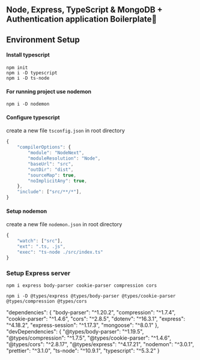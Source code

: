 ## Node, Express, TypeScript & MongoDB + Authentication application Boilerplate🚀

## Environment Setup

#### Install typescript 
```
npm init
npm i -D typescript
npm i -D ts-node
```
#### For running project use nodemon
```
npm i -D nodemon
```
#### Configure typescript
create a new file ```tsconfig.json``` in root directory
``` javascript
{
    "compilerOptions": {
        "module": "NodeNext",
        "moduleResolution": "Node",
        "baseUrl": "src",
        "outDir": "dist",
        "sourceMap": true,
        "noImplicitAny": true,
    },
    "include": ["src/**/*"],
}
```
#### Setup nodemon
create a new file ```nodemon.json``` in root directory
```javascript
{
    "watch": ["src"],
    "ext": ".ts, .js",
    "exec": "ts-node ./src/index.ts"
}
```

### Setup Express server
```
npm i express body-parser cookie-parser compression cors
```
```
npm i -D @types/express @types/body-parser @types/cookie-parser @types/compression @types/cors
```







"dependencies": {
    "body-parser": "^1.20.2",
    "compression": "^1.7.4",
    "cookie-parser": "^1.4.6",
    "cors": "^2.8.5",
    "dotenv": "^16.3.1",
    "express": "^4.18.2",
    "express-session": "^1.17.3",
    "mongoose": "^8.0.1"
  },
  "devDependencies": {
    "@types/body-parser": "^1.19.5",
    "@types/compression": "^1.7.5",
    "@types/cookie-parser": "^1.4.6",
    "@types/cors": "^2.8.17",
    "@types/express": "^4.17.21",
    "nodemon": "^3.0.1",
    "prettier": "^3.1.0",
    "ts-node": "^10.9.1",
    "typescript": "^5.3.2"
  }